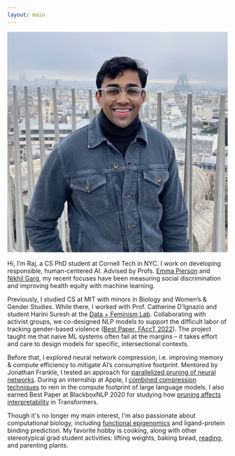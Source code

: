 ```yaml
---
layout: main
---
```


<img class="profile-picture" src="images/profile.jpg">

Hi, I’m Raj, a CS PhD student at Cornell Tech in NYC. I work on developing responsible, human-centered AI. Advised by Profs. [Emma Pierson](https://www.cs.cornell.edu/~emmapierson/) and [Nikhil Garg](https://gargnikhil.com/), my recent focuses have been measuring social discrimination and improving health equity with machine learning.

Previously, I studied CS at MIT with minors in Biology and Women’s & Gender Studies. While there, I worked with Prof. Catherine D’Ignazio and student Harini Suresh at the [Data + Feminism Lab](https://dataplusfeminism.mit.edu/). Collaborating with activist groups, we co-designed NLP models to support the difficult labor of tracking gender-based violence ([Best Paper, FAccT 2022](https://dl.acm.org/doi/10.1145/3531146.3533132)). The project taught me that naive ML systems often fail at the margins – it takes effort and care to design models for specific, intersectional contexts.

Before that, I explored neural network compression, i.e. improving memory & compute efficiency to mitigate AI’s consumptive footprint. Mentored by Jonathan Frankle, I tested an approach for [parallelized pruning of neural networks](https://arxiv.org/abs/2104.14753). During an internship at Apple, I [combined compression techniques](https://aclanthology.org/2022.coling-1.252/) to rein in the compute footprint of large language models. I also earned Best Paper at BlackboxNLP 2020 for studying how [pruning affects interpretability](https://www.aclweb.org/anthology/2020.blackboxnlp-1.19/) in Transformers. 

Though it's no longer my main interest, I'm also passionate about computational biology, including [functional epigenomics](https://journals.plos.org/plosone/article?id=10.1371/journal.pone.0218073) and ligand-protein binding prediction. My favorite hobby is cooking, along with other stereotypical grad student activities: lifting weights, baking bread, [reading](https://www.goodreads.com/user/show/139600509-rajiv-movva), and parenting plants.
